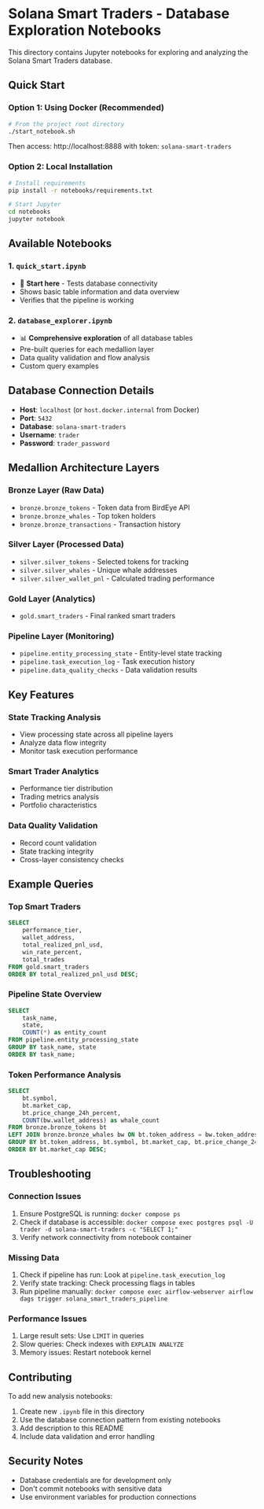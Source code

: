 # Solana Smart Traders - Database Exploration Notebooks

This directory contains Jupyter notebooks for exploring and analyzing the Solana Smart Traders database.

## Quick Start

### Option 1: Using Docker (Recommended)
```bash
# From the project root directory
./start_notebook.sh
```

Then access: http://localhost:8888 with token: `solana-smart-traders`

### Option 2: Local Installation
```bash
# Install requirements
pip install -r notebooks/requirements.txt

# Start Jupyter
cd notebooks
jupyter notebook
```

## Available Notebooks

### 1. `quick_start.ipynb`
- 🚀 **Start here** - Tests database connectivity
- Shows basic table information and data overview
- Verifies that the pipeline is working

### 2. `database_explorer.ipynb`
- 📊 **Comprehensive exploration** of all database tables
- Pre-built queries for each medallion layer
- Data quality validation and flow analysis
- Custom query examples

## Database Connection Details

- **Host**: `localhost` (or `host.docker.internal` from Docker)
- **Port**: `5432`
- **Database**: `solana-smart-traders`
- **Username**: `trader`
- **Password**: `trader_password`

## Medallion Architecture Layers

### Bronze Layer (Raw Data)
- `bronze.bronze_tokens` - Token data from BirdEye API
- `bronze.bronze_whales` - Top token holders
- `bronze.bronze_transactions` - Transaction history

### Silver Layer (Processed Data)
- `silver.silver_tokens` - Selected tokens for tracking
- `silver.silver_whales` - Unique whale addresses
- `silver.silver_wallet_pnl` - Calculated trading performance

### Gold Layer (Analytics)
- `gold.smart_traders` - Final ranked smart traders

### Pipeline Layer (Monitoring)
- `pipeline.entity_processing_state` - Entity-level state tracking
- `pipeline.task_execution_log` - Task execution history
- `pipeline.data_quality_checks` - Data validation results

## Key Features

### State Tracking Analysis
- View processing state across all pipeline layers
- Analyze data flow integrity
- Monitor task execution performance

### Smart Trader Analytics
- Performance tier distribution
- Trading metrics analysis
- Portfolio characteristics

### Data Quality Validation
- Record count validation
- State tracking integrity
- Cross-layer consistency checks

## Example Queries

### Top Smart Traders
```sql
SELECT 
    performance_tier,
    wallet_address,
    total_realized_pnl_usd,
    win_rate_percent,
    total_trades
FROM gold.smart_traders
ORDER BY total_realized_pnl_usd DESC;
```

### Pipeline State Overview
```sql
SELECT 
    task_name,
    state,
    COUNT(*) as entity_count
FROM pipeline.entity_processing_state
GROUP BY task_name, state
ORDER BY task_name;
```

### Token Performance Analysis
```sql
SELECT 
    bt.symbol,
    bt.market_cap,
    bt.price_change_24h_percent,
    COUNT(bw.wallet_address) as whale_count
FROM bronze.bronze_tokens bt
LEFT JOIN bronze.bronze_whales bw ON bt.token_address = bw.token_address
GROUP BY bt.token_address, bt.symbol, bt.market_cap, bt.price_change_24h_percent
ORDER BY bt.market_cap DESC;
```

## Troubleshooting

### Connection Issues
1. Ensure PostgreSQL is running: `docker compose ps`
2. Check if database is accessible: `docker compose exec postgres psql -U trader -d solana-smart-traders -c "SELECT 1;"`
3. Verify network connectivity from notebook container

### Missing Data
1. Check if pipeline has run: Look at `pipeline.task_execution_log`
2. Verify state tracking: Check processing flags in tables
3. Run pipeline manually: `docker compose exec airflow-webserver airflow dags trigger solana_smart_traders_pipeline`

### Performance Issues
1. Large result sets: Use `LIMIT` in queries
2. Slow queries: Check indexes with `EXPLAIN ANALYZE`
3. Memory issues: Restart notebook kernel

## Contributing

To add new analysis notebooks:
1. Create new `.ipynb` file in this directory
2. Use the database connection pattern from existing notebooks
3. Add description to this README
4. Include data validation and error handling

## Security Notes

- Database credentials are for development only
- Don't commit notebooks with sensitive data
- Use environment variables for production connections